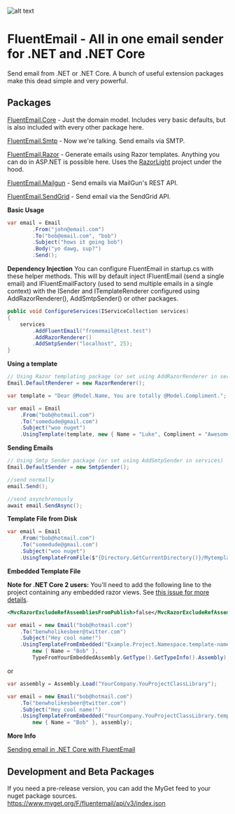 ![alt text](https://github.com/lukencode/FluentEmail/raw/master/assets/fluentemail_logo_64x64.png "FluentEmail")

# FluentEmail - All in one email sender for .NET and .NET Core
Send email from .NET or .NET Core. A bunch of useful extension packages make this dead simple and very powerful.

## Packages

[FluentEmail.Core](src/FluentEmail.Core) - Just the domain model. Includes very basic defaults, but is also included with every other package here.

[FluentEmail.Smtp](src/Senders/FluentEmail.Smtp) - Now we're talking. Send emails via SMTP.

[FluentEmail.Razor](src/Renderers/FluentEmail.Razor) - Generate emails using Razor templates. Anything you can do in ASP.NET is possible here. Uses the [RazorLight](https://github.com/toddams/RazorLight) project under the hood. 

[FluentEmail.Mailgun](src/Senders/FluentEmail.Mailgun) - Send emails via MailGun's REST API.

[FluentEmail.SendGrid](src/Senders/FluentEmail.Sendgrid) - Send email via the SendGrid API.

**Basic Usage**

```csharp
var email = Email
    	.From("john@email.com")
    	.To("bob@email.com", "bob")
    	.Subject("hows it going bob")
    	.Body("yo dawg, sup?")
		.Send();
```


**Dependency Injection**
You can configure FluentEmail in startup.cs with these helper methods. This will by default inject IFluentEmail (send a single email) and IFluentEmailFactory (used to send multiple emails in a single context) with the 
ISender and ITemplateRenderer configured using AddRazorRenderer(), AddSmtpSender() or other packages.

```csharp
public void ConfigureServices(IServiceCollection services)
{
	services
		.AddFluentEmail("fromemail@test.test")
		.AddRazorRenderer()
		.AddSmtpSender("localhost", 25);
}
```

**Using a template**

```csharp
// Using Razor templating package (or set using AddRazorRenderer in services)
Email.DefaultRenderer = new RazorRenderer();

var template = "Dear @Model.Name, You are totally @Model.Compliment.";

var email = Email
    .From("bob@hotmail.com")
    .To("somedude@gmail.com")
    .Subject("woo nuget")
    .UsingTemplate(template, new { Name = "Luke", Compliment = "Awesome" });
```

**Sending Emails**

```csharp
// Using Smtp Sender package (or set using AddSmtpSender in services)
Email.DefaultSender = new SmtpSender();

//send normally
email.Send();

//send asynchronously
await email.SendAsync();
```

**Template File from Disk**  

```csharp
var email = Email
    .From("bob@hotmail.com")
    .To("somedude@gmail.com")
    .Subject("woo nuget")
	.UsingTemplateFromFile($"{Directory.GetCurrentDirectory()}/Mytemplate.cshtml", new { Name = "Rad Dude" });
```

**Embedded Template File**  

**Note for .NET Core 2 users:** You'll need to add the following line to the project containing any embedded razor views. See [this issue for more details](https://github.com/aspnet/Mvc/issues/6021).

```xml
<MvcRazorExcludeRefAssembliesFromPublish>false</MvcRazorExcludeRefAssembliesFromPublish>
```

```csharp
var email = new Email("bob@hotmail.com")
	.To("benwholikesbeer@twitter.com")
	.Subject("Hey cool name!")
	.UsingTemplateFromEmbedded("Example.Project.Namespace.template-name.cshtml", 
		new { Name = "Bob" }, 
		TypeFromYourEmbeddedAssembly.GetType().GetTypeInfo().Assembly);
```

or

```csharp
var assembly = Assembly.Load("YourCompany.YouProjectClassLibrary");

var email = new Email("bob@hotmail.com")
	.To("benwholikesbeer@twitter.com")
	.Subject("Hey cool name!")
	.UsingTemplateFromEmbedded("YourCompany.YouProjectClassLibrary.template-name.cshtml", 
		new { Name = "Bob" }, assembly);
```

**More Info**

<a href="http://lukencode.com/2018/07/01/send-email-in-dotnet-core-with-fluent-email/">Sending email in .NET Core with FluentEmail</a>


## Development and Beta Packages

If you need a pre-release version, you can add the MyGet feed to your nuget package sources.  
<https://www.myget.org/F/fluentemail/api/v3/index.json>
